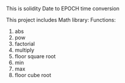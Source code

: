This is solidity Date to EPOCH time conversion

This project includes Math library:
Functions:
  1. abs
  2. pow
  3. factorial
  4. multiply
  5. floor square root
  6. min
  7. max
  8. floor cube root
